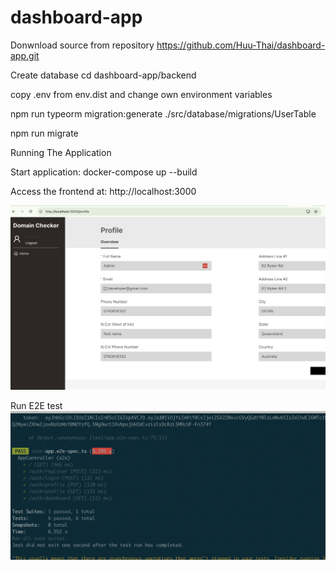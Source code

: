 # dashboard-app
Donwnload source from repository
https://github.com/Huu-Thai/dashboard-app.git


Create database
cd dashboard-app/backend

copy .env from env.dist and change own environment variables

npm run typeorm migration:generate ./src/database/migrations/UserTable

npm run migrate


Running The Application

Start application:
docker-compose up --build

Access the frontend at: http://localhost:3000

![alt text](image-1.png)


Run E2E test
![alt text](image.png)